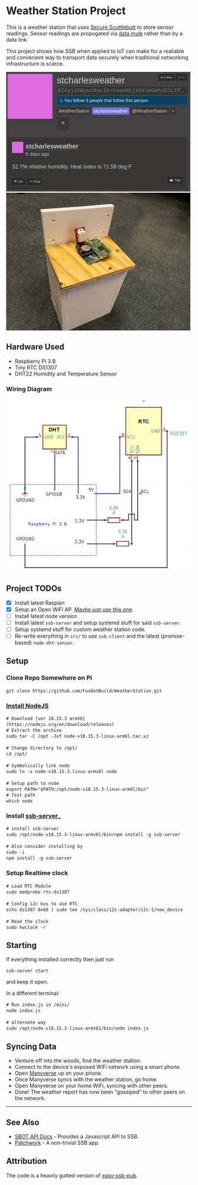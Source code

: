# Weather Station Project

This is a weather station that uses [Secure Scuttlebutt](https://ssbc.github.io/scuttlebutt-protocol-guide/) to store sensor readings. Sensor readings are propogated via [data mule](https://en.wikipedia.org/wiki/Data_mule) rather than by a data link.

This project shows how SSB when applied to IoT can make for a realiable and convenient way to transport data securely when traditional networking infrastructure is scarce.

![weather_report.png](weather_report.png)
![enclosure.jpg](enclosure.jpg)

## Hardware Used

 * Raspberry Pi 3 B
 * Tiny RTC DS1307
 * DHT22 Humidity and Temperature Sensor
 ### Wiring Diagram
  ![schematic.png](schematic.png)

## Project TODOs

 - [X] Install latest Raspian
 - [X] Setup an Open WiFi AP. [Maybe just use this one](https://github.com/billz/raspap-webgui).
 - [ ] Install latest node version
 - [ ] Install latest `ssb-server` and setup systemd stuff for said `ssb-server`.
 - [ ] Setup systemd stuff for custom weather station code.
 - [ ] Re-write everything in `src/` to use `ssb-client` and the latest (promise-based) `node-dht-sensor`.

## Setup
 ### Clone Repo Somewhere on Pi
  ```
  git clone https://github.com/FoxDotBuild/WeatherStation.git
  ```
 ### [Install NodeJS](https://www.instructables.com/id/Install-Nodejs-and-Npm-on-Raspberry-Pi/)
  ```
  # Download [ver 10.15.3 armV6](https://nodejs.org/en/download/releases)
  # Extract the archive
  sudo tar -C /opt -Jxf node-v10.15.3-linux-arm6l.tar.xz
  
  # Change directory to /opt/
  cd /opt/
  
  # Symbolically link node
  sudo ln -s node-v10.15.3.linux-armv6l node
  
  # Setup path to node
  export PATH="$PATH:/opt/node-v10.15.3-linux-arm6l/bin"
  # Test path
  which node
  ```
 ### Install [ssb-server](https://github.com/ssbc/ssb-server)_
  ```
  # install ssb-server
  sudo /opt/node-v10.15.3-linux-armv6l/bin/npm install -g ssb-server
  
  # Also consider installing by
  sudo -i
  npm install -g ssb-server
  ```
 ### Setup Realtime clock
  ```
  # Load RTC Module
  sudo modprobe rtc-ds1307

  # Config i2c bus to use RTC
  echo ds1307 0x68 | sudo tee /sys/class/i2c-adapter/i2c-1/new_device

  # Read the clock
  sudo hwclock -r
  ```
## Starting
 If everything installed correctly then just run
 ```
 ssb-server start
 ```
 and keep it open.
 
 In a different terminal:
 ```
 # Run index.js in /mini/
 node index.js
 
 # alternate way
 sudo /opt/node-v10.15.3-linux-armv61/bin/node index.js
 ```
## Syncing Data

 * Venture off into the woods, find the weather station.
 * Connect to the device's exposed WiFi network using a smart phone.
 * Open [Manyverse](https://play.google.com/store/apps/details?id=se.manyver) up on your phone.
 * Once Manyverse syncs with the weather station, go home.
 * Open Manyverse on your home WiFi, syncing with other peers.
 * Done! The weather report has now been "gossiped" to other peers on the network.

---
## See Also

 * [SBOT API Docs](https://scuttlebot.io/) - Provides a Javascript API to SSB.
 * [Patchwork](https://github.com/ssbc/patchwork) - A non-trivial SSB app.
 
## Attribution

The code is a heavily gutted version of [easy-ssb-pub](https://github.com/staltz/easy-ssb-pub).
